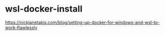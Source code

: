 # wsl-docker-install
https://nickjanetakis.com/blog/setting-up-docker-for-windows-and-wsl-to-work-flawlessly
